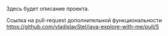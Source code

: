 Здесь будет описание проекта.

Ссылка на pull-request дополнительной функциональности
https://github.com/vladislavStel/java-explore-with-me/pull/5
